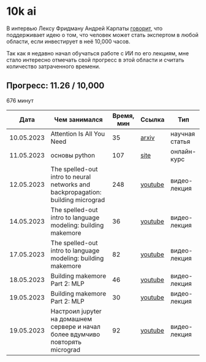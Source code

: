 # 10k ai

В интервью Лексу Фридману Андрей Карпаты [говорит](https://youtu.be/cdiD-9MMpb0?t=9384), что поддерживает идею о том, что человек может стать экспертом в любой области, если инвестирует в неё 10,000 часов.

Так как я недавно начал обучаться работе с ИИ по его лекциям, мне стало интересно отмечать свой прогресс в этой области и считать количество затраченного времени.

## Прогресс: 11.26  / 10,000

676 минут

Дата| Чем занимался | Время, мин | Ссылка | Тип
---|---|---|---|---
10.05.2023 | Attention Is All You Need | 35 | [arxiv](https://arxiv.org/abs/1706.03762) | научная статья
11.05.2023 | основы python | 107 | [site](https://open-data-science.github.io/pycourse/) | онлайн-курс
12.05.2023 | The spelled-out intro to neural networks and backpropagation: building micrograd | 248 | [youtube](https://www.youtube.com/watch?v=VMj-3S1tku0) | видео-лекция
14.05.2023 | The spelled-out intro to language modeling: building makemore | 36 | [youtube](https://www.youtube.com/watch?v=PaCmpygFfXo) | видео-лекция
17.05.2023 | The spelled-out intro to language modeling: building makemore | 82 | [youtube](https://www.youtube.com/watch?v=PaCmpygFfXo) | видео-лекция
18.05.2023 | Building makemore Part 2: MLP | 46 | [youtube](https://www.youtube.com/watch?v=TCH_1BHY58I) | видео-лекция
19.05.2023 | Building makemore Part 2: MLP | 30 | [youtube](https://www.youtube.com/watch?v=TCH_1BHY58I) | видео-лекция
19.05.2023 | Настроил jupyter на домашнем сервере и начал более вдумчиво повторять micrograd | 92 | [youtube](https://www.youtube.com/watch?v=VMj-3S1tku0) | видео-лекция